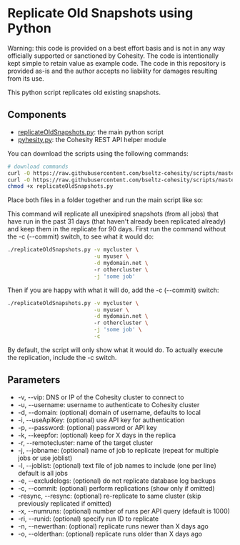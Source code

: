 # Replicate Old Snapshots using Python

Warning: this code is provided on a best effort basis and is not in any way officially supported or sanctioned by Cohesity. The code is intentionally kept simple to retain value as example code. The code in this repository is provided as-is and the author accepts no liability for damages resulting from its use.

This python script replicates old existing snapshots.

## Components

* [replicateOldSnapshots.py](https://raw.githubusercontent.com/bseltz-cohesity/scripts/master/python/replicateOldSnapshots/replicateOldSnapshots.py): the main python script
* [pyhesity.py](https://raw.githubusercontent.com/bseltz-cohesity/scripts/master/python/pyhesity/pyhesity.py): the Cohesity REST API helper module

You can download the scripts using the following commands:

```bash
# download commands
curl -O https://raw.githubusercontent.com/bseltz-cohesity/scripts/master/python/replicateOldSnapshots/replicateOldSnapshots.py
curl -O https://raw.githubusercontent.com/bseltz-cohesity/scripts/master/python/pyhesity.py
chmod +x replicateOldSnapshots.py

```

Place both files in a folder together and run the main script like so:

This command will replicate all unexipired snapshots (from all jobs) that have run in the past 31 days (that haven't already been replicated already) and keep them in the replicate for 90 days. First run the command without the -c (--commit) switch, to see what it would do:

```bash
./replicateOldSnapshots.py -v mycluster \
                           -u myuser \
                           -d mydomain.net \ 
                           -r othercluster \
                           -j 'some job'
```

Then if you are happy with what it will do, add the -c (--commit) switch:

```bash
./replicateOldSnapshots.py -v mycluster \
                           -u myuser \
                           -d mydomain.net \ 
                           -r othercluster \
                           -j 'some job' \
                           -c
```

By default, the script will only show what it would do. To actually execute the replication, include the -c switch.

## Parameters

* -v, --vip: DNS or IP of the Cohesity cluster to connect to
* -u, --username: username to authenticate to Cohesity cluster
* -d, --domain: (optional) domain of username, defaults to local
* -i, --useApiKey: (optional) use API key for authentication
* -p, --password: (optional) password or API key
* -k, --keepfor: (optional) keep for X days in the replica
* -r, --remotecluster: name of the target cluster
* -j, --jobname: (optional) name of job to replicate (repeat for multiple jobs or use joblist)
* -l, --joblist: (optional) text file of job names to include (one per line) default is all jobs
* -e, --excludelogs: (optional) do not replicate database log backups
* -c, --commit: (optional) perform replications (show only if omitted)
* -resync, --resync: (optional) re-replicate to same cluster (skip previously replicated if omitted)
* -x, --numruns: (optional) number of runs per API query (default is 1000)
* -ri, --runid: (optional) specify run ID to replicate
* -n, --newerthan: (optional) replicate runs newer than X days ago
* -o, --olderthan: (optional) replicate runs older than X days ago
